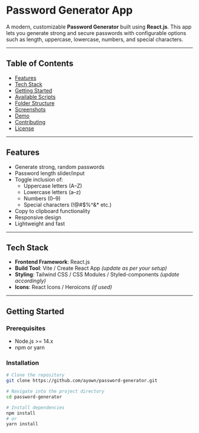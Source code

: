 # Password Generator App

A modern, customizable **Password Generator** built using **React.js**. This app lets you generate strong and secure passwords with configurable options such as length, uppercase, lowercase, numbers, and special characters.

---

## Table of Contents

- [Features](#features)
- [Tech Stack](#tech-stack)
- [Getting Started](#getting-started)
- [Available Scripts](#available-scripts)
- [Folder Structure](#folder-structure)
- [Screenshots](#screenshots)
- [Demo](#demo)
- [Contributing](#contributing)
- [License](#license)

---

## Features

- Generate strong, random passwords
- Password length slider/input
- Toggle inclusion of:
  - Uppercase letters (A–Z)
  - Lowercase letters (a–z)
  - Numbers (0–9)
  - Special characters (!@#$%^&* etc.)
- Copy to clipboard functionality
- Responsive design
- Lightweight and fast

---

## Tech Stack

- **Frontend Framework**: React.js
- **Build Tool**: Vite / Create React App *(update as per your setup)*
- **Styling**: Tailwind CSS / CSS Modules / Styled-components *(update accordingly)*
- **Icons**: React Icons / Heroicons *(if used)*

---

## Getting Started

### Prerequisites

- Node.js >= 14.x
- npm or yarn

### Installation

```bash
# Clone the repository
git clone https://github.com/ayown/password-generator.git

# Navigate into the project directory
cd password-generator

# Install dependencies
npm install
# or
yarn install
